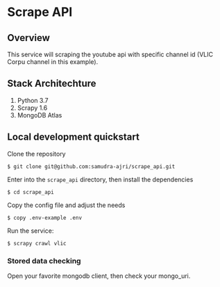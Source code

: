# Scrape API 

## Overview
This service will scraping the youtube api with specific channel id (VLIC Corpu channel in this example).

## Stack Architechture
1. Python 3.7
2. Scrapy 1.6
3. MongoDB Atlas

## Local development quickstart
Clone the repository
```
$ git clone git@github.com:samudra-ajri/scrape_api.git
```
Enter into the `scrape_api` directory, then install the dependencies
```
$ cd scrape_api
```
Copy the config file and adjust the needs
```
$ copy .env-example .env
```
Run the service:
```
$ scrapy crawl vlic
```

### Stored data checking
Open your favorite mongodb client, then check your mongo_uri.
